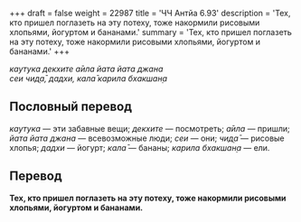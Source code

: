 +++
draft = false
weight = 22987
title = 'ЧЧ Антйа 6.93'
description = 'Тех, кто пришел поглазеть на эту потеху, тоже накормили рисовыми хлопьями, йогуртом и бананами.'
summary = 'Тех, кто пришел поглазеть на эту потеху, тоже накормили рисовыми хлопьями, йогуртом и бананами.'
+++

_каутука декхите а̄ила йата йата джана  
сеи чид̣а̄,_ _дадхи,_ _кала̄ карила бхакшан̣а_

## Пословный перевод

_каутука_ — эти забавные вещи; _декхите_ — посмотреть; _а̄ила_ — пришли; _йата_ _йата_ _джана_ — всевозможные люди; _сеи_ — они; _чид̣а̄_ — рисовые хлопья; _дадхи_ — йогурт; _кала̄_ — бананы; _карила_ _бхакшан̣а_ — ели.

## Перевод

**Тех, кто пришел поглазеть на эту потеху, тоже накормили рисовыми хлопьями, йогуртом и бананами.**
